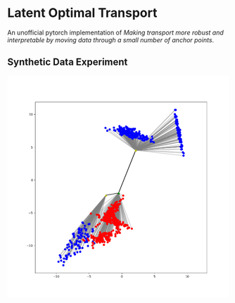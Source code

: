 # Latent Optimal Transport

An unofficial pytorch implementation of *Making transport more robust and interpretable by moving data through a small number of anchor points*.

## Synthetic Data Experiment

![4x4](images/demo_4v4.png)

